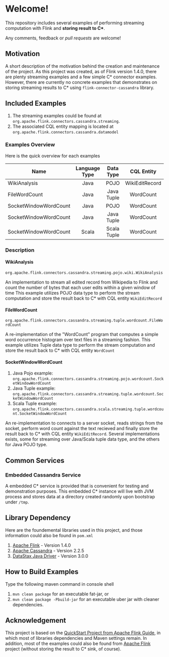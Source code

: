 # Welcome!
This repository includes several examples of performing streaming computation with Flink and __storing result to C*__.

Any comments, feedback or _pull requests_ are welcome!

## Motivation
A short description of the motivation behind the creation and maintenance of the project. As this project was created, as of Flink version 1.4.0, there are plenty streaming examples and a few simple C* connector examples. However, there are currently no concrete examples that demonstrates on storing streaming results to C* using `flink-connector-cassandra` library.

## Included Examples
1. The streaming examples could be found at `org.apache.flink.connectors.cassandra.streaming`.
2. The associated CQL entity mapping is located at `org.apache.flink.connectors.cassandra.datamodel`

### Examples Overview
Here is the quick overview for each examples

| Name                  | Language Type    | Data Type  |  CQL Entity    |
| --------------------- |:----------------:| :---------:| :------------: |
| WikiAnalysis          | Java             | POJO       | WikiEditRecord |
| FileWordCount         | Java             | Java Tuple | WordCount      |
| SocketWindowWordCount | Java             | POJO       | WordCount      |
| SocketWindowWordCount | Java             | Java Tuple | WordCount      |
| SocketWindowWordCount | Scala            | Scala Tuple| WordCount      |

### Description

#### WikiAnalysis
`org.apache.flink.connectors.cassandra.streaming.pojo.wiki.WikiAnalysis`

An implementation to stream all edited record from Wikipedia to Flink and count the number of bytes that each user edits within a given window of time
This example utilizes POJO data type to perform the stream computation and store the result back to C* with CQL entity `WikiEditRecord`

#### FileWordCount
`org.apache.flink.connectors.cassandra.streaming.tuple.wordcount.FileWordCount`

A re-implementation of the "WordCount" program that computes a simple word occurrence histogram over text files in a streaming fashion.
This example utilizes Tuple data type to perform the stream computation and store the result back to C* with CQL entity `WordCount`

#### SocketWindowWordCount
1. Java Pojo example: `org.apache.flink.connectors.cassandra.streaming.pojo.wordcount.SocketWindowWordCount`
2. Java Tuple example: `org.apache.flink.connectors.cassandra.streaming.tuple.wordcount.SocketWindowWordCount`
3. Scala Tuple example: `org.apache.flink.connectors.cassandra.scala.streaming.tuple.wordcount.SocketWindowWordCount`

An re-implementation to connects to a server socket, reads strings from the socket, perform word count against the text recieved and finally store the result back to C* with CQL entity `WikiEditRecord`. Several implementations exists, some for streaming over Java/Scala tuple data type, and the others for Java POJO type.


## Common Services
### Embedded Cassandra Service
A embedded C* service is provided that is convenient for testing and demonstration purposes. This embedded C* instance will live with JVM process and stores data at a directory created randomly upon bootstrap under `/tmp`.

## Library Dependency
Here are the foundemental libraries used in this project, and those information could also be found in `pom.xml`
1. [Apache Flink](https://github.com/apache/flink) - Version 1.4.0
2. [Apache Cassandra](https://github.com/apache/cassandra) - Version 2.2.5
3. [DataStax Java Driver](https://github.com/datastax/java-driver) - Version 3.0.0

## How to Build Examples
Type the following maven command in console shell
1. `mvn clean package` for an executable fat-jar, or
2. `mvn clean package -Pbuild-jar` for an executable uber jar with cleaner dependencies.

## Acknowledgement
This project is based on the [QuickStart Project from Apache Flink Guide](https://ci.apache.org/projects/flink/flink-docs-release-1.4/quickstart/setup_quickstart.html), in which most of libraries dependencies and Maven settings remain. In addition, most of the examples could also be found from [Apache Flink](https://github.com/apache/flink) project (without storing the result to C* sink, of course).


